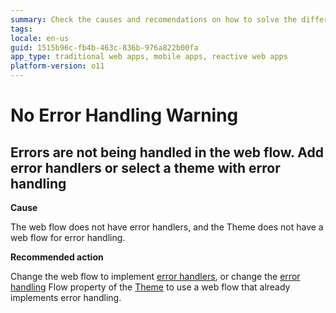 ```yaml
---
summary: Check the causes and recomendations on how to solve the different No Error Handling TrueChange warnings.
tags:
locale: en-us
guid: 1515b96c-fb4b-463c-836b-976a822b00fa
app_type: traditional web apps, mobile apps, reactive web apps
platform-version: o11
---
```


# No Error Handling Warning

## Errors are not being handled in the web flow. Add error handlers or select a theme with error handling

**Cause**

The web flow does not have error handlers, and the Theme does not have a web flow for error handling.

**Recommended action**

Change the web flow to implement [error handlers](../../../ref/lang/auto/class-exception-handler.md), or change the [error handling](../../../develop/logic/exceptions/handling-mechanism.md) Flow property of the [Theme](../../../develop/ui/look-feel/themes.md) to use a web flow that already implements error handling.
